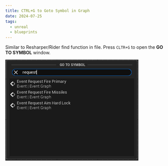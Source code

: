```yaml
---
title: CTRL+G to Goto Symbol in Graph
date: 2024-07-25
tags:
  - unreal
  - blueprints
---
```

Similar to Resharper/Rider find function in file. Press `CLTR+G` to open the **GO TO SYMBOL** window.

![](attachments/Pasted%20image%2020250325220323.png)